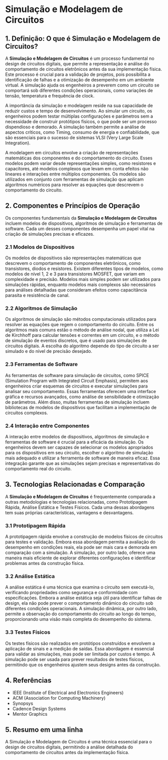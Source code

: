 # Simulação e Modelagem de Circuitos

## 1. Definição: O que é **Simulação e Modelagem de Circuitos**?
A **Simulação e Modelagem de Circuitos** é um processo fundamental no design de circuitos digitais, que permite a representação e análise do comportamento de circuitos eletrônicos antes da sua implementação física. Este processo é crucial para a validação de projetos, pois possibilita a identificação de falhas e a otimização de desempenho em um ambiente virtual. A simulação ajuda os engenheiros a preverem como um circuito se comportará sob diferentes condições operacionais, como variações de tensão, temperatura e frequência de clock.

A importância da simulação e modelagem reside na sua capacidade de reduzir custos e tempo de desenvolvimento. Ao simular um circuito, os engenheiros podem testar múltiplas configurações e parâmetros sem a necessidade de construir protótipos físicos, o que pode ser um processo dispendioso e demorado. A simulação também permite a análise de aspectos críticos, como Timing, consumo de energia e confiabilidade, que são essenciais para o sucesso de sistemas VLSI (Very Large Scale Integration).

A modelagem em circuitos envolve a criação de representações matemáticas dos componentes e do comportamento do circuito. Esses modelos podem variar desde representações simples, como resistores e capacitores, até modelos complexos que levam em conta efeitos não lineares e interações entre múltiplos componentes. Os modelos são utilizados em conjunto com ferramentas de simulação que aplicam algoritmos numéricos para resolver as equações que descrevem o comportamento do circuito.

## 2. Componentes e Princípios de Operação
Os componentes fundamentais da **Simulação e Modelagem de Circuitos** incluem modelos de dispositivos, algoritmos de simulação e ferramentas de software. Cada um desses componentes desempenha um papel vital na criação de simulações precisas e eficazes.

### 2.1 Modelos de Dispositivos
Os modelos de dispositivos são representações matemáticas que descrevem o comportamento de componentes eletrônicos, como transistores, diodos e resistores. Existem diferentes tipos de modelos, como modelos de nível 1, 2 e 3 para transistores MOSFET, que variam em complexidade e precisão. Modelos mais simples podem ser utilizados para simulações rápidas, enquanto modelos mais complexos são necessários para análises detalhadas que consideram efeitos como capacitância parasita e resistência de canal.

### 2.2 Algoritmos de Simulação
Os algoritmos de simulação são métodos computacionais utilizados para resolver as equações que regem o comportamento do circuito. Entre os algoritmos mais comuns estão o método de análise nodal, que utiliza a Lei de Kirchhoff para calcular tensões e correntes em um circuito, e o método de simulação de eventos discretos, que é usado para simulações de circuitos digitais. A escolha do algoritmo depende do tipo de circuito a ser simulado e do nível de precisão desejado.

### 2.3 Ferramentas de Software
As ferramentas de software para simulação de circuitos, como SPICE (Simulation Program with Integrated Circuit Emphasis), permitem aos engenheiros criar esquemas de circuitos e executar simulações para analisar seu comportamento. Essas ferramentas oferecem uma interface gráfica e recursos avançados, como análise de sensibilidade e otimização de parâmetros. Além disso, muitas ferramentas de simulação incluem bibliotecas de modelos de dispositivos que facilitam a implementação de circuitos complexos.

### 2.4 Interação entre Componentes
A interação entre modelos de dispositivos, algoritmos de simulação e ferramentas de software é crucial para a eficácia da simulação. Os engenheiros devem ser capazes de selecionar os modelos apropriados para os dispositivos em seu circuito, escolher o algoritmo de simulação mais adequado e utilizar a ferramenta de software de maneira eficaz. Essa integração garante que as simulações sejam precisas e representativas do comportamento real do circuito.

## 3. Tecnologias Relacionadas e Comparação
A **Simulação e Modelagem de Circuitos** é frequentemente comparada a outras metodologias e tecnologias relacionadas, como Prototipagem Rápida, Análise Estática e Testes Físicos. Cada uma dessas abordagens tem suas próprias características, vantagens e desvantagens.

### 3.1 Prototipagem Rápida
A prototipagem rápida envolve a construção de modelos físicos de circuitos para testes e validação. Embora essa abordagem permita a avaliação do desempenho em condições reais, ela pode ser mais cara e demorada em comparação com a simulação. A simulação, por outro lado, oferece uma maneira mais eficiente de explorar diferentes configurações e identificar problemas antes da construção física.

### 3.2 Análise Estática
A análise estática é uma técnica que examina o circuito sem executá-lo, verificando propriedades como segurança e conformidade com especificações. Embora a análise estática seja útil para identificar falhas de design, ela não pode prever o comportamento dinâmico do circuito sob diferentes condições operacionais. A simulação dinâmica, por outro lado, permite a observação do comportamento do circuito ao longo do tempo, proporcionando uma visão mais completa do desempenho do sistema.

### 3.3 Testes Físicos
Os testes físicos são realizados em protótipos construídos e envolvem a aplicação de sinais e a medição de saídas. Essa abordagem é essencial para validar as simulações, mas pode ser limitada por custos e tempo. A simulação pode ser usada para prever resultados de testes físicos, permitindo que os engenheiros ajustem seus designs antes da construção.

## 4. Referências
- IEEE (Institute of Electrical and Electronics Engineers)
- ACM (Association for Computing Machinery)
- Synopsys
- Cadence Design Systems
- Mentor Graphics

## 5. Resumo em uma linha
A Simulação e Modelagem de Circuitos é uma técnica essencial para o design de circuitos digitais, permitindo a análise detalhada do comportamento de circuitos antes da implementação física.